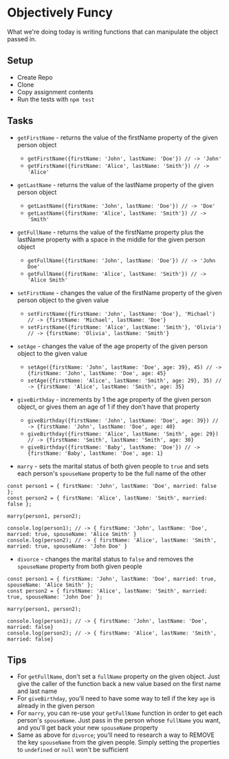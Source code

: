 # Objectively Funcy

What we're doing today is writing functions that can manipulate the object passed in.

## Setup

* Create Repo
* Clone
* Copy assignment contents
* Run the tests with `npm test`

## Tasks

* `getFirstName` - returns the value of the firstName property of the given person object
  * `getFirstName({firstName: 'John', lastName: 'Doe'}) // -> 'John'`
  * `getFirstName({firstName: 'Alice', lastName: 'Smith'}) // -> 'Alice'`

* `getLastName` - returns the value of the lastName property of the given person object
  * `getLastName({firstName: 'John', lastName: 'Doe'}) // -> 'Doe'`
  * `getLastName({firstName: 'Alice', lastName: 'Smith'}) // -> 'Smith'`

* `getFullName` - returns the value of the firstName property plus the lastName property with a space in the middle for the given person object
  * `getFullName({firstName: 'John', lastName: 'Doe'}) // -> 'John Doe'`
  * `getFullName({firstName: 'Alice', lastName: 'Smith'}) // -> 'Alice Smith'`

* `setFirstName` - changes the value of the firstName property of the given person object to the given value
  * `setFirstName({firstName: 'John', lastName: 'Doe'}, 'Michael') // -> {firstName: 'Michael', lastName: 'Doe'}`
  * `setFirstName({firstName: 'Alice', lastName: 'Smith'}, 'Olivia') // -> {firstName: 'Olivia', lastName: 'Smith'}`

* `setAge` - changes the value of the age property of the given person object to the given value
  * `setAge({firstName: 'John', lastName: 'Doe', age: 39}, 45) // -> {firstName: 'John', lastName: 'Doe', age: 45}`
  * `setAge({firstName: 'Alice', lastName: 'Smith', age: 29}, 35) // -> {firstName: 'Alice', lastName: 'Smith', age: 35}`

* `giveBirthday` - increments by 1 the age property of the given person object, or gives them an age of 1 if they don't have that property
  * `giveBirthday({firstName: 'John', lastName: 'Doe', age: 39}) // -> {firstName: 'John', lastName: 'Doe', age: 40}`
  * `giveBirthday({firstName: 'Alice', lastName: 'Smith', age: 29}) // -> {firstName: 'Smith', lastName: 'Smith', age: 30}`
  * `giveBirthday({firstName: 'Baby', lastName: 'Doe'}) // -> {firstName: 'Baby', lastName: 'Doe', age: 1}`

* `marry` - sets the marital status of both given people to `true` and sets each person's `spouseName` property to be the full name of the other

```
const person1 = { firstName: 'John', lastName: 'Doe', married: false };
const person2 = { firstName: 'Alice', lastName: 'Smith', married: false };

marry(person1, person2);

console.log(person1); // -> { firstName: 'John', lastName: 'Doe', married: true, spouseName: 'Alice Smith' }
console.log(person2); // -> { firstName: 'Alice', lastName: 'Smith', married: true, spouseName: 'John Doe' }
```

* `divorce` - changes the marital status to `false` and removes the `spouseName` property from both given people
```
const person1 = { firstName: 'John', lastName: 'Doe', married: true, spouseName: 'Alice Smith' };
const person2 = { firstName: 'Alice', lastName: 'Smith', married: true, spouseName: 'John Doe' };

marry(person1, person2);

console.log(person1); // -> { firstName: 'John', lastName: 'Doe', married: false}
console.log(person2); // -> { firstName: 'Alice', lastName: 'Smith', married: false}

```

## Tips

* For `getFullName`, don't set a `fullName` property on the given object. Just give the caller of the function back a new value based on the first name and last name
* For `giveBirthday`, you'll need to have some way to tell if the key `age` is already in the given person
* For `marry`, you can re-use your `getFullName` function in order to get each person's `spouseName`. Just pass in the person whose `fullName` you want, and you'll get back your new `spouseName` property
* Same as above for `divorce`; you'll need to research a way to REMOVE the key `spouseName` from the given people. Simply setting the properties to `undefined` or `null` won't be sufficient

